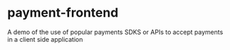 # payment-frontend
A demo of the use of popular payments SDKS or APIs to accept payments in a client side application
